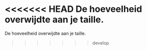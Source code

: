 
<<<<<<< HEAD
De hoeveelheid overwijdte aan je taille.
=======
De hoeveelheid overwijdte aan je taille.
>>>>>>> develop
